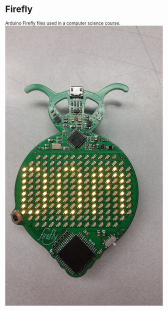 # Firefly
Arduino Firefly files used in a computer science course.
![Firefly Board](https://github.com/TeamDman/Firefly/blob/master/image.jpg)
